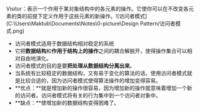 Visitor：表示一个作用于某对象结构中的各元素的操作。它使你可以在不改变各元素的类的前提下定义作用于这些元素的新操作。![访问者模式](C:\Users\Maktub\Documents\Notes\0-picture\Design Pattern/访问者模式.png)

* 访问者模式适用于数据结构相对稳定的系统
* 它把**数据结构**和**作用于结构上的操作**之间的耦合解脱开，使得操作集合可以相对自由地演化。
* 访问者模式的目的是要**把处理从数据结构分离出来**。
* 当系统有比较稳定的数据结构，又有易于变化的算法的话，使用访问者模式就是比较合适的，因为访问者模式使得算法操作的增加变得容易。
* **优点：**就是增加新的操作很容易，因为增加新的操作就意味着增加一个新的访问者。访问者模式将有关的行为集中到一个访问者对象中。
* **缺点：**使增加新的数据结构变得困难了。